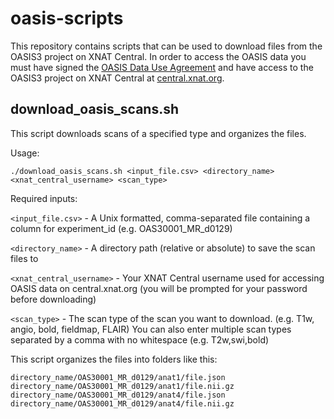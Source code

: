 # oasis-scripts

This repository contains scripts that can be used to download files from the OASIS3 project on XNAT Central. In order to access the OASIS data you must have signed the [OASIS Data Use Agreement](https://www.oasis-brains.org) and have access to the OASIS3 project on XNAT Central at [central.xnat.org](https://www.central.xnat.org). 


## download_oasis_scans.sh 

This script downloads scans of a specified type and organizes the files. 

Usage: 
```
./download_oasis_scans.sh <input_file.csv> <directory_name> <xnat_central_username> <scan_type>
```

Required inputs:

`<input_file.csv>` - A Unix formatted, comma-separated file containing a column for experiment_id (e.g. OAS30001_MR_d0129)

`<directory_name>` - A directory path (relative or absolute) to save the scan files to

`<xnat_central_username>` - Your XNAT Central username used for accessing OASIS data on central.xnat.org (you will be prompted for your password before downloading)

`<scan_type>` - The scan type of the scan you want to download. (e.g. T1w, angio, bold, fieldmap, FLAIR) You can also enter multiple scan types separated by a comma with no whitespace (e.g. T2w,swi,bold)


This script organizes the files into folders like this:

```
directory_name/OAS30001_MR_d0129/anat1/file.json
directory_name/OAS30001_MR_d0129/anat1/file.nii.gz
directory_name/OAS30001_MR_d0129/anat4/file.json
directory_name/OAS30001_MR_d0129/anat4/file.nii.gz
```
